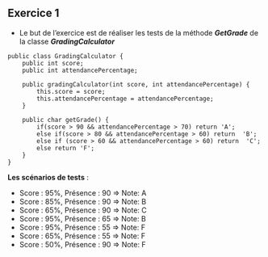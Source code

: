 ## Exercice 1
- Le but de l’exercice est de réaliser les tests de la méthode ***GetGrade*** de la classe ***GradingCalculator***

```
public class GradingCalculator {
    public int score;
    public int attendancePercentage;

    public gradingCalculator(int score, int attendancePercentage) {
        this.score = score;
        this.attendancePercentage = attendancePercentage;
    }
    
    public char getGrade() {
        if(score > 90 && attendancePercentage > 70) return 'A';
        else if(score > 80 && attendancePercentage > 60) return  'B';
        else if (score > 60 && attendancePercentage > 60) return  'C';
        else return 'F';
    }
}
```
**Les scénarios de tests** :

- Score : 95%, Présence : 90 => Note: A
- Score : 85%, Présence : 90 => Note: B
- Score : 65%, Présence : 90 => Note: C
- Score : 95%, Présence : 65 => Note: B
- Score : 95%, Présence : 55 => Note: F
- Score : 65%, Présence : 55 => Note: F
- Score : 50%, Présence : 90 => Note: F
